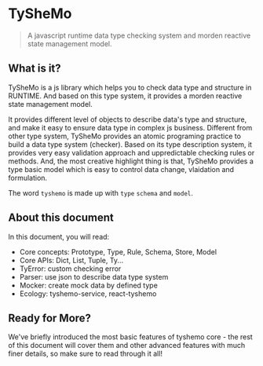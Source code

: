 # TySheMo

> A javascript runtime data type checking system and morden reactive state management model.

## What is it?

TySheMo is a js library which helps you to check data type and structure in RUNTIME. And based on this type system, it provides a morden reactive state management model.

It provides different level of objects to describe data's type and structure, and make it easy to ensure data type in complex js business. Different from other type system, TySheMo provides an atomic programing practice to build a data type system (checker). Based on its type description system, it provides very easy validation approach and uppredictable checking rules or methods. And, the most creative highlight thing is that, TySheMo provides a type basic model which is easy to control data change, vlaidation and formulation.

The word `tyshemo` is made up with `type` `schema` and `model`.

## About this document

In this document, you will read:

- Core concepts: Prototype, Type, Rule, Schema, Store, Model
- Core APIs: Dict, List, Tuple, Ty...
- TyError: custom checking error
- Parser: use json to describe data type system
- Mocker: create mock data by defined type
- Ecology: tyshemo-service, react-tyshemo

## Ready for More?

We've briefly introduced the most basic features of tyshemo core - the rest of this document will cover them and other advanced features with much finer details, so make sure to read through it all!
